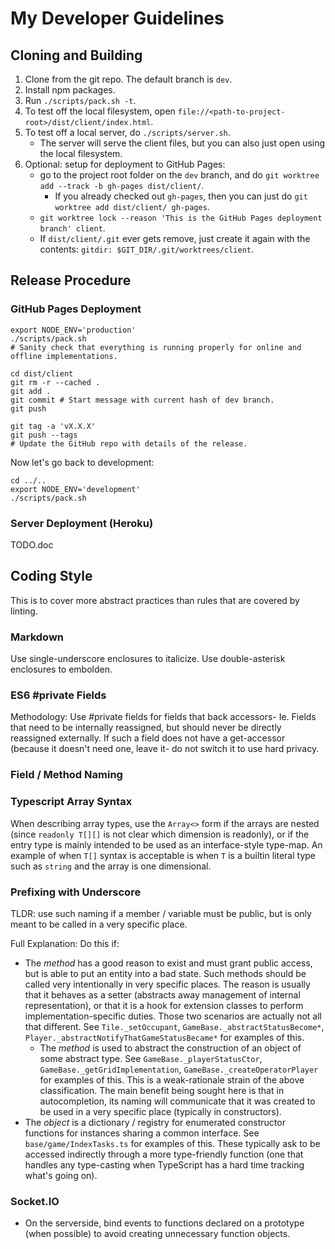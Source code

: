 
# My Developer Guidelines

## Cloning and Building

1. Clone from the git repo. The default branch is `dev`.
1. Install npm packages.
1. Run `./scripts/pack.sh -t`.
1. To test off the local filesystem, open `file://<path-to-project-root>/dist/client/index.html`.
1. To test off a local server, do `./scripts/server.sh`.
    - The server will serve the client files, but you can also just open using the local filesystem.
1. Optional: setup for deployment to GitHub Pages:
    - go to the project root folder on the `dev` branch, and do `git worktree add --track -b gh-pages dist/client/`.
      - If you already checked out `gh-pages`, then you can just do `git worktree add dist/client/ gh-pages`.
    - `git worktree lock --reason 'This is the GitHub Pages deployment branch' client`.
    - If `dist/client/.git` ever gets remove, just create it again with the contents: `gitdir: $GIT_DIR/.git/worktrees/client`.

## Release Procedure

### GitHub Pages Deployment

```shell
export NODE_ENV='production'
./scripts/pack.sh
# Sanity check that everything is running properly for online and offline implementations.

cd dist/client
git rm -r --cached .
git add .
git commit # Start message with current hash of dev branch.
git push

git tag -a 'vX.X.X'
git push --tags
# Update the GitHub repo with details of the release.
```

Now let's go back to development:

```shell
cd ../..
export NODE_ENV='development'
./scripts/pack.sh
```

### Server Deployment (Heroku)

TODO.doc

## Coding Style

This is to cover more abstract practices than rules that are covered by linting.

### Markdown

Use single-underscore enclosures to italicize. Use double-asterisk enclosures to embolden.

### ES6 #private Fields

Methodology: Use #private fields for fields that back accessors- Ie. Fields that need to be internally reassigned, but should never be directly reassigned externally. If such a field does not have a get-accessor (because it doesn't need one, leave it- do not switch it to use hard privacy.

### Field / Method Naming

### Typescript Array Syntax

When describing array types, use the `Array<>` form if the arrays are nested (since `readonly T[][]` is not clear which dimension is readonly), or if the entry type is mainly intended to be used as an interface-style type-map. An example of when `T[]` syntax is acceptable is when `T` is a builtin literal type such as `string` and the array is one dimensional.

### Prefixing with Underscore

TLDR: use such naming if a member / variable must be public, but is only meant to be called in a very specific place.

Full Explanation: Do this if:

- The _method_ has a good reason to exist and must grant public access, but is able to put an entity into a bad state. Such methods should be called very intentionally in very specific places. The reason is usually that it behaves as a setter (abstracts away management of internal representation), or that it is a hook for extension classes to perform implementation-specific duties. Those two scenarios are actually not all that different. See `Tile._setOccupant`, `GameBase._abstractStatusBecome*`, `Player._abstractNotifyThatGameStatusBecame*` for examples of this.
  - The _method_ is used to abstract the construction of an object of some abstract type. See `GameBase._playerStatusCtor`, `GameBase._getGridImplementation`, `GameBase._createOperatorPlayer` for examples of this. This is a weak-rationale strain of the above classification. The main benefit being sought here is that in autocompletion, its naming will communicate that it was created to be used in a very specific place (typically in constructors).
- The _object_ is a dictionary / registry for enumerated constructor functions for instances sharing a common interface. See `base/game/IndexTasks.ts` for examples of this. These typically ask to be accessed indirectly through a more type-friendly function (one that handles any type-casting when TypeScript has a hard time tracking what's going on).

### Socket.IO

- On the serverside, bind events to functions declared on a prototype (when possible) to avoid creating unnecessary function objects.
